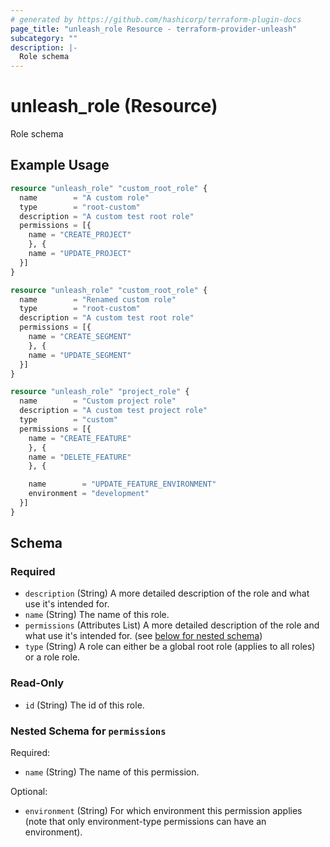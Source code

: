 ```yaml
---
# generated by https://github.com/hashicorp/terraform-plugin-docs
page_title: "unleash_role Resource - terraform-provider-unleash"
subcategory: ""
description: |-
  Role schema
---
```


# unleash_role (Resource)

Role schema

## Example Usage

```terraform
resource "unleash_role" "custom_root_role" {
  name        = "A custom role"
  type        = "root-custom"
  description = "A custom test root role"
  permissions = [{
    name = "CREATE_PROJECT"
    }, {
    name = "UPDATE_PROJECT"
  }]
}

resource "unleash_role" "custom_root_role" {
  name        = "Renamed custom role"
  type        = "root-custom"
  description = "A custom test root role"
  permissions = [{
    name = "CREATE_SEGMENT"
    }, {
    name = "UPDATE_SEGMENT"
  }]
}

resource "unleash_role" "project_role" {
  name        = "Custom project role"
  description = "A custom test project role"
  type        = "custom"
  permissions = [{
    name = "CREATE_FEATURE"
    }, {
    name = "DELETE_FEATURE"
    }, {

    name        = "UPDATE_FEATURE_ENVIRONMENT"
    environment = "development"
  }]
}
```

<!-- schema generated by tfplugindocs -->
## Schema

### Required

- `description` (String) A more detailed description of the role and what use it's intended for.
- `name` (String) The name of this role.
- `permissions` (Attributes List) A more detailed description of the role and what use it's intended for. (see [below for nested schema](#nestedatt--permissions))
- `type` (String) A role can either be a global root role (applies to all roles) or a role role.

### Read-Only

- `id` (String) The id of this role.

<a id="nestedatt--permissions"></a>
### Nested Schema for `permissions`

Required:

- `name` (String) The name of this permission.

Optional:

- `environment` (String) For which environment this permission applies (note that only environment-type permissions can have an environment).
